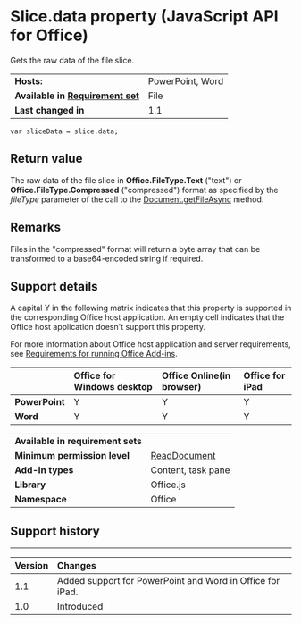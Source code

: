 
# Slice.data property (JavaScript API for Office)
Gets the raw data of the file slice.

|||
|:-----|:-----|
|**Hosts:**|PowerPoint, Word|
|**Available in [Requirement set](http://msdn.microsoft.com/library/6b6702f2-b0a5-46ab-a356-8dda897ca8ae%28Office.15%29.aspx)**|File|
|**Last changed in**|1.1|

```
var sliceData = slice.data;
```


## Return value

The raw data of the file slice in  **Office.FileType.Text** ("text") or **Office.FileType.Compressed** ("compressed") format as specified by the _fileType_ parameter of the call to the [Document.getFileAsync](../reference/shared/document/getfileasync-method.md) method.


## Remarks

Files in the "compressed" format will return a byte array that can be transformed to a base64-encoded string if required.


## Support details
<a name="bk_support"> </a>

A capital Y in the following matrix indicates that this property is supported in the corresponding Office host application. An empty cell indicates that the Office host application doesn't support this property.

For more information about Office host application and server requirements, see [Requirements for running Office Add-ins](http://msdn.microsoft.com/library/67340567-bb9a-498c-96d3-3f52f28c16bc%28Office.15%29.aspx).


||**Office for Windows desktop**|**Office Online(in browser)**|**Office for iPad**|
|:-----|:-----|:-----|:-----|
|**PowerPoint**|Y|Y|Y|
|**Word**|Y|Y|Y|


|||
|:-----|:-----|
|**Available in requirement sets**||
|**Minimum permission level**|[ReadDocument](http://msdn.microsoft.com/library/da2efadc-4ebf-45fe-be39-397ac1eb1dbd%28Office.15%29.aspx)|
|**Add-in types**|Content, task pane|
|**Library**|Office.js|
|**Namespace**|Office|

## Support history
<a name="bk_history"> </a>


****


|**Version**|**Changes**|
|:-----|:-----|
|1.1|Added support for PowerPoint and Word in Office for iPad.|
|1.0|Introduced|
